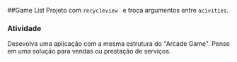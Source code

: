 ##Game List
Projeto com `recycleview ` e troca argumentos entre `acivities`.

### Atividade
Desevolva uma aplicação com a mesma estrutura do  "Arcade Game". Pense em uma solução para  vendas ou prestação de serviços.